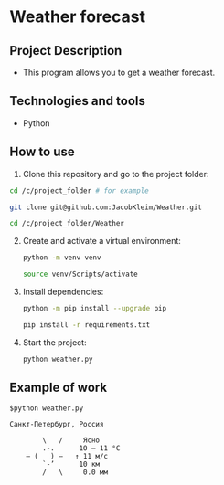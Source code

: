 # Weather forecast

## Project Description
 - This program allows you to get a weather forecast.

## Technologies and tools
 - Python

## How to use
 1. Clone this repository and go to the project folder:
   ```bash
   cd /c/project_folder # for example

   git clone git@github.com:JacobKleim/Weather.git
   
   cd /c/project_folder/Weather
   ```
2. Сreate and activate a virtual environment:
   ```bash
   python -m venv venv 
   
   source venv/Scripts/activate
   ```

3. Install dependencies:
   ```bash
   python -m pip install --upgrade pip

   pip install -r requirements.txt
   ```

4. Start the project:
   ```bash
   python weather.py
   ```

## Example of work
    
    $python weather.py
    
    Санкт-Петербург, Россия

            \   /     Ясно
            .-.      10 – 11 °C  
        ― (   ) ―   ↑ 11 м/с
            `-’      10 км  
            /   \     0.0 мм

